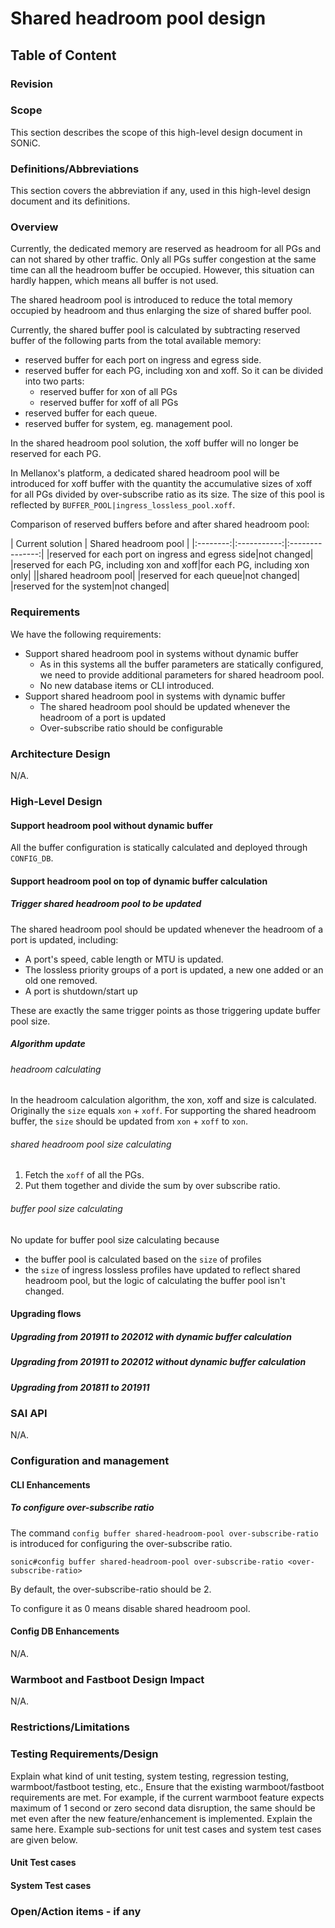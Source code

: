 # Shared headroom pool design

## Table of Content

### Revision

### Scope

This section describes the scope of this high-level design document in SONiC.

### Definitions/Abbreviations

This section covers the abbreviation if any, used in this high-level design document and its definitions.

### Overview

Currently, the dedicated memory are reserved as headroom for all PGs and can not shared by other traffic. Only all PGs suffer congestion at the same time can all the headroom buffer be occupied. However, this situation can hardly happen, which means all buffer is not used.

The shared headroom pool is introduced to reduce the total memory occupied by headroom and thus enlarging the size of shared buffer pool.

Currently, the shared buffer pool is calculated by subtracting reserved buffer of the following parts from the total available memory:

- reserved buffer for each port on ingress and egress side.
- reserved buffer for each PG, including xon and xoff. So it can be divided into two parts:
  - reserved buffer for xon of all PGs
  - reserved buffer for xoff of all PGs
- reserved buffer for each queue.
- reserved buffer for system, eg. management pool.

In the shared headroom pool solution, the xoff buffer will no longer be reserved for each PG.

In Mellanox's platform, a dedicated shared headroom pool will be introduced for xoff buffer with the quantity the accumulative sizes of xoff for all PGs divided by over-subscribe ratio as its size. The size of this pool is reflected by `BUFFER_POOL|ingress_lossless_pool.xoff`.

Comparison of reserved buffers before and after shared headroom pool:

| Current solution | Shared headroom pool |
|:--------:|:-----------:|:---------------:|
|reserved for each port on ingress and egress side|not changed|
|reserved for each PG, including xon and xoff|for each PG, including xon only|
||shared headroom pool|
|reserved for each queue|not changed|
|reserved for the system|not changed|

### Requirements

We have the following requirements:

- Support shared headroom pool in systems without dynamic buffer
  - As in this systems all the buffer parameters are statically configured, we need to provide additional parameters for shared headroom pool.
  - No new database items or CLI introduced.
- Support shared headroom pool in systems with dynamic buffer
  - The shared headroom pool should be updated whenever the headroom of a port is updated
  - Over-subscribe ratio should be configurable

### Architecture Design

N/A.

### High-Level Design

#### Support headroom pool without dynamic buffer

All the buffer configuration is statically calculated and deployed through `CONFIG_DB`.

#### Support headroom pool on top of dynamic buffer calculation

##### Trigger shared headroom pool to be updated

The shared headroom pool should be updated whenever the headroom of a port is updated, including:

- A port's speed, cable length or MTU is updated.
- The lossless priority groups of a port is updated, a new one added or an old one removed.
- A port is shutdown/start up

These are exactly the same trigger points as those triggering update buffer pool size.

##### Algorithm update

###### headroom calculating

In the headroom calculation algorithm, the xon, xoff and size is calculated. Originally the `size` equals `xon` + `xoff`. For supporting the shared headroom buffer, the `size` should be updated from `xon` + `xoff` to `xon`.

###### shared headroom pool size calculating

1. Fetch the `xoff` of all the PGs.
2. Put them together and divide the sum by over subscribe ratio.

###### buffer pool size calculating

No update for buffer pool size calculating because

- the buffer pool is calculated based on the `size` of profiles
- the `size` of ingress lossless profiles have updated to reflect shared headroom pool, but the logic of calculating the buffer pool isn't changed.

#### Upgrading flows

##### Upgrading from 201911 to 202012 with dynamic buffer calculation

##### Upgrading from 201911 to 202012 without dynamic buffer calculation

##### Upgrading from 201811 to 201911

### SAI API

N/A.

### Configuration and management

#### CLI Enhancements

##### To configure over-subscribe ratio

The command `config buffer shared-headroom-pool over-subscribe-ratio` is introduced for configuring the over-subscribe ratio.

```cli
sonic#config buffer shared-headroom-pool over-subscribe-ratio <over-subscribe-ratio>
```

By default, the over-subscribe-ratio should be 2.

To configure it as 0 means disable shared headroom pool.

#### Config DB Enhancements

N/A.

### Warmboot and Fastboot Design Impact

N/A.

### Restrictions/Limitations

### Testing Requirements/Design
Explain what kind of unit testing, system testing, regression testing, warmboot/fastboot testing, etc.,
Ensure that the existing warmboot/fastboot requirements are met. For example, if the current warmboot feature expects maximum of 1 second or zero second data disruption, the same should be met even after the new feature/enhancement is implemented. Explain the same here.
Example sub-sections for unit test cases and system test cases are given below. 

#### Unit Test cases  

#### System Test cases

### Open/Action items - if any